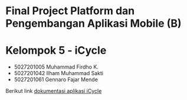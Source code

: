# Final Project Platform dan Pengembangan Aplikasi Mobile (B)

# Kelompok 5 - iCycle
- 5027201005 Muhammad Firdho K.	
- 5027201042 Ilham Muhammad Sakti	
- 5027201061 Gennaro Fajar Mende	

Berikut link [dokumentasi aplikasi iCycle](https://docs.google.com/document/d/1QNPTOGhS9Aw7uR-Okt7JVrNdDiOoQhqMbZFq6oANgqU/edit?usp=sharing)
